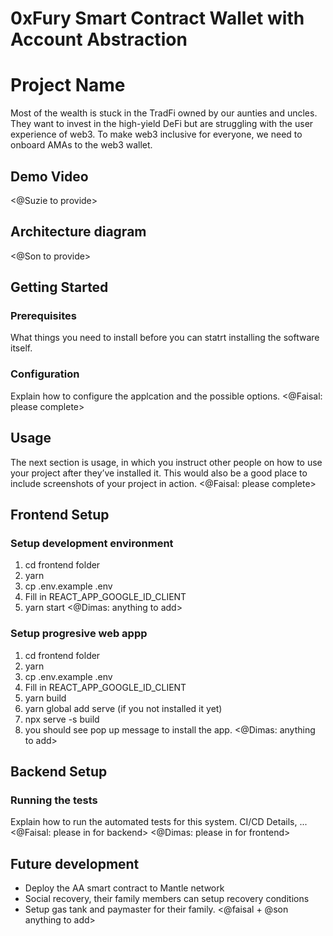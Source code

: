 # 0xFury Smart Contract Wallet with Account Abstraction

# Project Name

Most of the wealth is stuck in the TradFi owned by our aunties and uncles. They want to invest in the high-yield DeFi but are struggling with the user experience of web3. To make web3 inclusive for everyone, we need to onboard AMAs to the web3 wallet.

## Demo Video

<@Suzie to provide>

## Architecture diagram

<@Son to provide>

## Getting Started

### Prerequisites

What things you need to install before you can statrt installing the software itself.

### Configuration

Explain how to configure the applcation and the possible options.
<@Faisal: please complete>

## Usage

The next section is usage, in which you instruct other people on how to use your project after they’ve installed it. This would also be a good place to include screenshots of your project in action.
<@Faisal: please complete>

## Frontend Setup

### Setup development environment

1. cd frontend folder
2. yarn
3. cp .env.example .env
4. Fill in REACT_APP_GOOGLE_ID_CLIENT
5. yarn start
   <@Dimas: anything to add>

### Setup progresive web appp

1. cd frontend folder
2. yarn
3. cp .env.example .env
4. Fill in REACT_APP_GOOGLE_ID_CLIENT
5. yarn build
6. yarn global add serve (if you not installed it yet)
7. npx serve -s build
8. you should see pop up message to install the app.
   <@Dimas: anything to add>

## Backend Setup

### Running the tests

Explain how to run the automated tests for this system. CI/CD Details, ...
<@Faisal: please in for backend>
<@Dimas: please in for frontend>

## Future development

- Deploy the AA smart contract to Mantle network
- Social recovery, their family members can setup recovery conditions
- Setup gas tank and paymaster for their family.
  <@faisal + @son anything to add>
